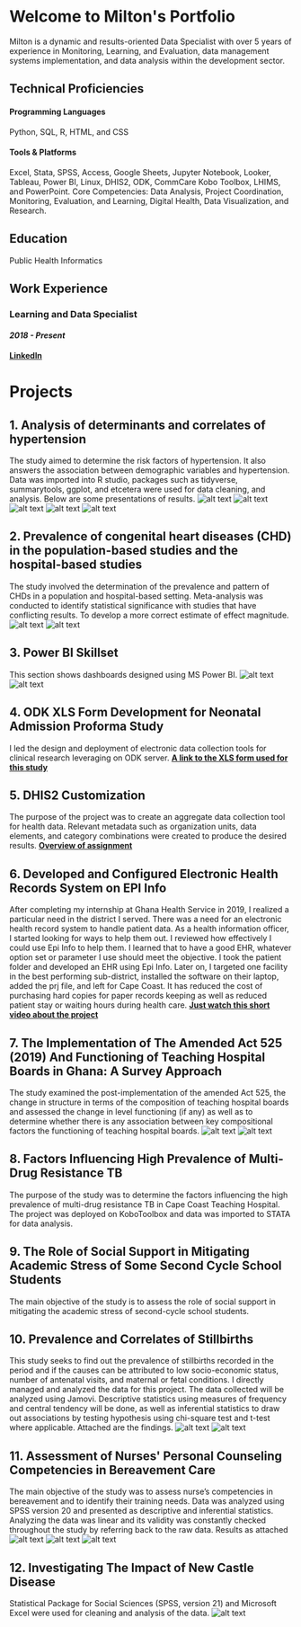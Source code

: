 # Welcome to Milton's Portfolio 
Milton is a dynamic and results-oriented Data Specialist with over 5 years of experience in Monitoring, Learning, and Evaluation, data management systems implementation, and data analysis within the development sector. 

## Technical Proficiencies
#### Programming Languages
Python, SQL, R, HTML, and CSS
#### Tools & Platforms
Excel, Stata, SPSS, Access, Google Sheets, Jupyter Notebook, Looker, Tableau, Power BI, Linux, DHIS2, ODK, CommCare Kobo Toolbox, LHIMS, and PowerPoint.
Core Competencies: Data Analysis, Project Coordination, Monitoring, Evaluation, and Learning, Digital Health, Data Visualization, and Research.
## Education
Public Health Informatics

## Work Experience
### Learning and Data Specialist
#### *2018 - Present*
**[LinkedIn](https://www.linkedin.com/in/milton-henschel/)**

# Projects
## 1. Analysis of determinants and correlates of hypertension
The study aimed to determine the risk factors of hypertension. It also answers the association between demographic variables and hypertension.
Data was imported into R studio, packages such as tidyverse, summarytools, ggplot, and etcetera were used for data cleaning, and analysis.
Below are some presentations of results.
![alt text](images/box_plot_sex.png)
![alt text](images/age_weight_cor.png)
![alt text](images/facet_chart_religion_sex.png)
![alt text](images/summ_tools.PNG)
![alt text](images/table.PNG)

## 2. Prevalence of congenital heart diseases (CHD) in the population-based studies and the hospital-based studies
The study involved the determination of the prevalence and pattern of CHDs in a population and hospital-based setting. Meta-analysis was conducted to identify statistical significance with studies that have conflicting results. To develop a more correct estimate of effect magnitude. 
![alt text](images/funnel_plot_hospital.png)
![alt text](images/pop_forest_plot.png)

## 3. Power BI Skillset
This section shows dashboards designed using MS Power BI.
![alt text](images/pbi_dat.PNG)
![alt text](images/mal_ghana.PNG)

## 4. ODK XLS Form Development for Neonatal Admission Proforma Study 
I led the design and deployment of electronic data collection tools for clinical research leveraging on ODK server.
**[A link to the XLS form used for this study](https://docs.google.com/spreadsheets/d/1yqK-CSz6mz5PmnI3Ib46dz1Vnb2j17Xj/edit?usp=sharing&ouid=103805631759623650249&rtpof=true&sd=true)**

## 5. DHIS2 Customization
The purpose of the project was to create an aggregate data collection tool for health data.
Relevant metadata such as organization units, data elements, and category combinations were created to produce the desired results.
**[Overview of assignment](https://www.linkedin.com/in/milton-henschel/overlay/1706009628448/single-media-viewer?type=DOCUMENT&profileId=ACoAAC4UkjkBp9XSoAN2RlpL1NQdI-S2q5WUto0&lipi=urn%3Ali%3Apage%3Ad_flagship3_profile_view_base%3BwJ2fk9e2QvmUcWKgl1OJUg%3D%3D)**

## 6. Developed and Configured Electronic Health Records System on EPI Info
After completing my internship at Ghana Health Service in 2019, I realized a particular need in the district I served. There was a need for an electronic health record system to handle patient data. As a health information officer, I started looking for ways to help them out. I reviewed how effectively I could use Epi Info to help them. I learned that to have a good EHR, whatever option set or parameter I use should meet the objective. I took the patient folder and developed an EHR using Epi Info. Later on, I targeted one facility in the best performing sub-district, installed the software on their laptop, added the prj file, and left for Cape Coast.
It has reduced the cost of purchasing hard copies for paper records keeping as well as reduced patient stay or waiting hours during health care. 
**[Just watch this short video about the project ](https://www.linkedin.com/feed/update/urn:li:activity:6933176829847482368/)**

## 7. The Implementation of The Amended Act 525 (2019) And Functioning of Teaching Hospital Boards in Ghana: A Survey Approach
The study examined the post-implementation of the amended Act 525, the change in structure in terms of the composition of teaching hospital boards and assessed the change in level functioning (if any) as well as to determine whether there is any association between key compositional factors the functioning of teaching hospital boards.
![alt text](images/m1.PNG)
![alt text](images/m2.PNG)

## 8. Factors Influencing High Prevalence of Multi-Drug Resistance TB 
The purpose of the study was to determine the factors influencing the high prevalence of multi-drug resistance TB in Cape Coast Teaching Hospital. The project was deployed on KoboToolbox and data was imported to STATA for data analysis.

## 9. The Role of Social Support in Mitigating Academic Stress of Some Second Cycle School Students 
The main objective of the study is to assess the role of social support in mitigating the academic stress of second-cycle school students.

## 10. Prevalence and Correlates of Stillbirths 
This study seeks to find out the prevalence of stillbirths recorded in the period and if the causes can be attributed to low socio-economic status, number of antenatal visits, and maternal or fetal conditions. I directly managed and analyzed the data for this project.
The data collected will be analyzed using Jamovi. Descriptive statistics using measures of frequency and central tendency will be done, as well as inferential statistics to draw out associations by testing hypothesis using chi-square test and t-test where applicable.
Attached are the findings.
![alt text](images/s1.PNG)
![alt text](images/s2.PNG)

## 11. Assessment of Nurses' Personal Counseling Competencies in Bereavement Care 
The main objective of the study was to assess nurse’s competencies in bereavement and to identify their training needs.
Data was analyzed using SPSS version 20 and presented as descriptive and inferential statistics. Analyzing the data was linear and its validity was constantly checked throughout the study by referring back to the raw data.
Results as attached
![alt text](images/g1.PNG)
![alt text](images/g2.PNG)
![alt text](images/g3.PNG)

## 12. Investigating The Impact of New Castle Disease
Statistical Package for Social Sciences (SPSS, version 21) and Microsoft Excel were used for cleaning and analysis of the data.
![alt text](images/n1.PNG)


